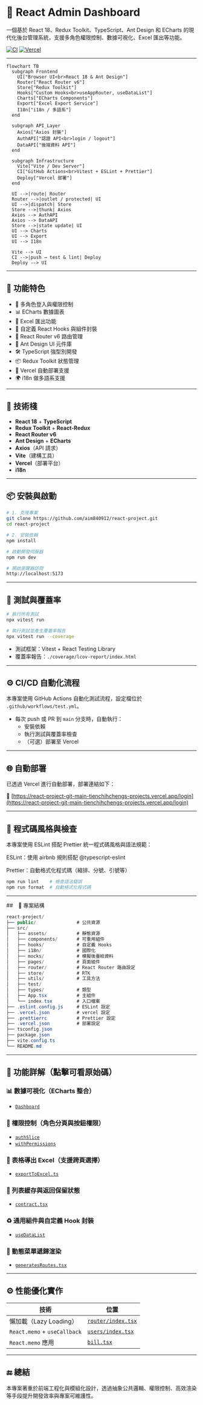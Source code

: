 # 🧩 React Admin Dashboard

一個基於 React 18、Redux Toolkit、TypeScript、Ant Design 和 ECharts 的現代化後台管理系統，支援多角色權限控制、數據可視化、Excel 匯出等功能。

[![CI](https://github.com/aim840912/react-project/actions/workflows/test.yml/badge.svg)](https://github.com/aim840912/react-project/actions/workflows/test.yml)
[![Vercel](https://vercelbadge.vercel.app/api/aim840912/react-project)](https://react-project-git-main-tienchihchengs-projects.vercel.app/login)

---

```mermaid
flowchart TB
  subgraph Frontend
    UI["Browser UI<br>React 18 & Ant Design"]
    Router["React Router v6"]
    Store["Redux Toolkit"]
    Hooks["Custom Hooks<br>useAppRouter, useDataList"]
    Charts["ECharts Components"]
    Export["Excel Export Service"]
    I18n["i18n / 多語系"]
  end

  subgraph API_Layer
    Axios["Axios 封裝"]
    AuthAPI["認證 API<br>login / logout"]
    DataAPI["後端資料 API"]
  end

  subgraph Infrastructure
    Vite["Vite / Dev Server"]
    CI["GitHub Actions<br>Vitest + ESLint + Prettier"]
    Deploy["Vercel 部署"]
  end

  UI -->|route| Router
  Router -->|outlet / protected| UI
  UI -->|dispatch| Store
  Store -->|thunk| Axios
  Axios --> AuthAPI
  Axios --> DataAPI
  Store -->|state update| UI
  UI --> Charts
  UI --> Export
  UI --> I18n

  Vite --> UI
  CI -->|push → test & lint| Deploy
  Deploy --> UI

```

---

## 🚀 功能特色

- 🔐 多角色登入與權限控制
- 📊 ECharts 數據圖表
- 📁 Excel 匯出功能
- 🧩 自定義 React Hooks 與組件封裝
- 🧭 React Router v6 路由管理
- 🎨 Ant Design UI 元件庫
- 🛠️ TypeScript 強型別開發
- 📦 Redux Toolkit 狀態管理
- 🧱 Vercel 自動部署支援
- 🌍 i18n 做多語系支援

---

## 🧱 技術棧

- **React 18** + **TypeScript**
- **Redux Toolkit** + **React-Redux**
- **React Router v6**
- **Ant Design** + **ECharts**
- **Axios**（API 請求）
- **Vite**（建構工具）
- **Vercel**（部署平台）
- **i18n**

---

## 📦 安裝與啟動

```bash
# 1. 克隆專案
git clone https://github.com/aim840912/react-project.git
cd react-project

# 2. 安裝依賴
npm install

# 啟動開發伺服器
npm run dev

# 開啟瀏覽器訪問
http://localhost:5173
```

---

## 🧪 測試與覆蓋率

```bash
# 執行所有測試
npx vitest run

# 執行測試並產生覆蓋率報告
npx vitest run --coverage
```

- 測試框架：Vitest + React Testing Library
- 覆蓋率報告：`./coverage/lcov-report/index.html`

---

## ⚙️ CI/CD 自動化流程

本專案使用 GitHub Actions 自動化測試流程，設定檔位於 `.github/workflows/test.yml`。

- 每次 push 或 PR 到 `main` 分支時，自動執行：
  - 安裝依賴
  - 執行測試與覆蓋率檢查
  - （可選）部署至 Vercel

---

## 🌐 自動部署

已透過 Vercel 進行自動部署，部署連結如下：

🔗 [https://react-project-git-main-tienchihchengs-projects.vercel.app/login](https://react-project-git-main-tienchihchengs-projects.vercel.app/login)

---

## 🧹 程式碼風格與檢查

本專案使用 ESLint 搭配 Prettier 統一程式碼風格與語法規範：

ESLint：使用 airbnb 規則搭配 @typescript-eslint

Prettier：自動格式化程式碼（縮排、分號、引號等）

```bash
npm run lint    # 檢查語法錯誤
npm run format  # 自動格式化程式碼
```

---

##　📁 專案結構

```csharp
react-project/
├── public/               # 公共資源
├── src/
│   ├── assets/           # 靜態資源
│   ├── components/       # 可重用組件
│   ├── hooks/            # 自定義 Hooks
│   ├── i18n/             # 國際化
│   ├── mocks/            # 模擬後臺給資料
│   ├── pages/            # 頁面組件
│   ├── router/           # React Router 路由設定
│   ├── store/            # RTK
│   ├── utils/            # 工具方法
│   ├── test/
│   ├── types/            # 類型
│   ├── App.tsx           # 主組件
│   └── index.tsx         # 入口檔案
├── .eslint.config.js     # ESLint 設定
├── .vercel.json          # vercel 設定
├── .prettierrc           # Prettier 設定
├── .vercel.json          # 部署設定
├── tsconfig.json
├── package.json
├── vite.config.ts
└── README.md

```

---

## 📁 功能詳解（點擊可看原始碼）

### 📊 數據可視化（ECharts 整合）

- [`Dashboard`](src/page/dashboard/index.tsx)

### 🔐 權限控制（角色分頁與按鈕權限）

- [`authSlice`](src/store/login/authSlice.ts)
- [`withPermissions`](src/utils/withPermissions.tsx)

### 📁 表格導出 Excel（支援跨頁選擇）

- [`exportToExcel.ts`](src/utils/exportToExcel.ts)

### 🧠 列表緩存與返回保留狀態

- [`contract.tsx`](src/page/finance/contract.tsx)

### ♻️ 通用組件與自定義 Hook 封裝

- [`useDataList`](src/hooks/useDataList.ts)

### 🧮 動態菜單遞歸渲染

- [`generatesRoutes.tsx`](src/utils/generatesRoutes.tsx)

---

## ⚙️ 性能優化實作

| 技術                         | 位置                                          |
| ---------------------------- | --------------------------------------------- |
| 懶加載（Lazy Loading）       | [`router/index.tsx`](src/router/index.tsx)    |
| `React.memo` + `useCallback` | [`users/index.tsx`](src/page/users/index.tsx) |
| `React.memo` 應用            | [`bill.tsx`](src/page/finance/bill.tsx)       |

---

## 🔚 總結

本專案著重於前端工程化與模組化設計，透過抽象公共邏輯、權限控制、高效渲染等手段提升開發效率與專案可維護性。


